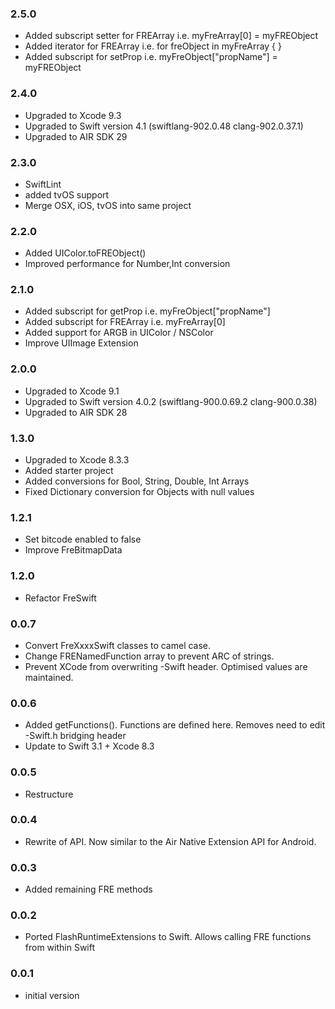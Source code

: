 ### 2.5.0
- Added subscript setter for FREArray i.e. myFreArray[0] = myFREObject
- Added iterator for FREArray i.e. for freObject in myFreArray { }
- Added subscript for setProp i.e. myFreObject["propName"] = myFREObject

### 2.4.0
- Upgraded to Xcode 9.3
- Upgraded to Swift version 4.1 (swiftlang-902.0.48 clang-902.0.37.1)
- Upgraded to AIR SDK 29

### 2.3.0
- SwiftLint
- added tvOS support
- Merge OSX, iOS, tvOS into same project

### 2.2.0
- Added UIColor.toFREObject() 
- Improved performance for Number,Int conversion

### 2.1.0
- Added subscript for getProp i.e. myFreObject["propName"]
- Added subscript for FREArray i.e. myFreArray[0]
- Added support for ARGB in UIColor / NSColor
- Improve UIImage Extension

### 2.0.0
- Upgraded to Xcode 9.1
- Upgraded to Swift version 4.0.2 (swiftlang-900.0.69.2 clang-900.0.38)
- Upgraded to AIR SDK 28

### 1.3.0
- Upgraded to Xcode 8.3.3
- Added starter project
- Added conversions for Bool, String, Double, Int Arrays
- Fixed Dictionary conversion for Objects with null values

### 1.2.1
- Set bitcode enabled to false
- Improve FreBitmapData

### 1.2.0
- Refactor FreSwift

### 0.0.7
- Convert FreXxxxSwift classes to camel case.
- Change FRENamedFunction array to prevent ARC of strings.
- Prevent XCode from overwriting -Swift header. Optimised values are maintained.

### 0.0.6 
- Added getFunctions(). Functions are defined here. Removes need to edit -Swift.h bridging header
- Update to Swift 3.1 + Xcode 8.3

### 0.0.5 
- Restructure

### 0.0.4 
- Rewrite of API. Now similar to the Air Native Extension API for Android.

### 0.0.3  
- Added remaining FRE methods

### 0.0.2  
- Ported FlashRuntimeExtensions to Swift. Allows calling FRE functions from within Swift

### 0.0.1  
- initial version
